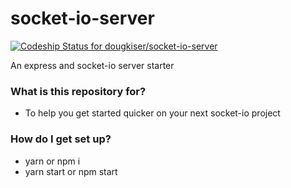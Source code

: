 # socket-io-server #

[ ![Codeship Status for dougkiser/socket-io-server](https://app.codeship.com/projects/b0998450-390d-0135-cb5b-56b942729e0c/status?branch=master)](https://app.codeship.com/projects/228096)

An express and socket-io server starter

### What is this repository for? ###

* To help you get started quicker on your next socket-io project

### How do I get set up? ###

* yarn or npm i
* yarn start or npm start